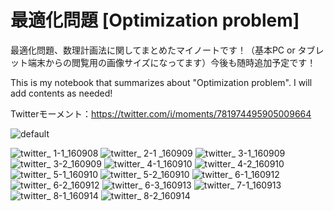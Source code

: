 # 最適化問題 [Optimization problem]

最適化問題、数理計画法に関してまとめたマイノートです！（基本PC or タブレット端末からの閲覧用の画像サイズになってます）今後も随時追加予定です！

This is my notebook that summarizes about "Optimization problem". I will add contents as needed!

Twitterモーメント：https://twitter.com/i/moments/781974495905009664

![default](https://user-images.githubusercontent.com/25688193/29314342-9624ec36-81f8-11e7-91ed-aaa5eea15629.jpg)

![twitter_ 1-1_160908](https://user-images.githubusercontent.com/25688193/29314346-99fdcfb2-81f8-11e7-9feb-901dc7c791f1.png)
![twitter_ 2-1 _160909](https://user-images.githubusercontent.com/25688193/29314347-9a1ff542-81f8-11e7-8d31-5c9e3737d848.png)
![twitter_ 3-1_160909](https://user-images.githubusercontent.com/25688193/29314349-9a277a60-81f8-11e7-8043-a7427ba0603e.png)
![twitter_ 3-2_160909](https://user-images.githubusercontent.com/25688193/29314348-9a27459a-81f8-11e7-901b-d3a966c84cbd.png)
![twitter_ 4-1_160910](https://user-images.githubusercontent.com/25688193/29314351-9a3be82e-81f8-11e7-82db-6e113874b4ae.png)
![twitter_ 4-2_160910](https://user-images.githubusercontent.com/25688193/29314350-9a28b5c4-81f8-11e7-8cc4-7e2a368ca411.png)
![twitter_ 5-1_160910](https://user-images.githubusercontent.com/25688193/29314352-9a3c6772-81f8-11e7-8f17-434effd522a4.png)
![twitter_ 5-2_160910](https://user-images.githubusercontent.com/25688193/29314353-9a43aa0a-81f8-11e7-94d3-730a0efdec37.png)
![twitter_ 6-1_160912](https://user-images.githubusercontent.com/25688193/29314356-9a4d9fce-81f8-11e7-9c2d-27ec34a70aff.png)
![twitter_ 6-2_160912](https://user-images.githubusercontent.com/25688193/29314354-9a4aeafe-81f8-11e7-9ac4-5866a3030b5f.png)
![twitter_ 6-3_160913](https://user-images.githubusercontent.com/25688193/29314355-9a4bda5e-81f8-11e7-9785-4f1d1b6be7fa.png)
![twitter_ 7-1_160913](https://user-images.githubusercontent.com/25688193/29314358-9a612724-81f8-11e7-9875-36df68267f46.png)
![twitter_ 8-1_160914](https://user-images.githubusercontent.com/25688193/29314357-9a5fbdf8-81f8-11e7-8231-e7476731036d.png)
![twitter_ 8-2_160914](https://user-images.githubusercontent.com/25688193/29314359-9a6c7750-81f8-11e7-8456-edafe1b2afe7.png)
